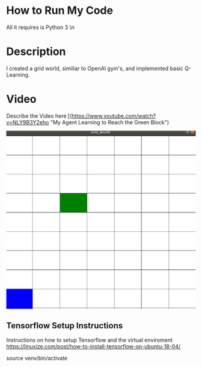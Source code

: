 # How to Run My Code
All it requires is Python 3 \n

# Description
I created a grid world, similiar to OpenAI gym's, and implemented basic Q-Learning. 


# Video
Describe the Video here
[![]()(https://www.youtube.com/watch?v=NLY9B3Y2eho  "My Agent Learning to Reach the Green Block")


[![](GridWorld.png)](https://www.youtube.com/watch?v=NLY9B3Y2eho "Q-Learning in GridWorld")


## Tensorflow Setup Instructions
Instructions on how to setup Tensorflow and the virtual enviroment
https://linuxize.com/post/how-to-install-tensorflow-on-ubuntu-18-04/

source venv/bin/activate


